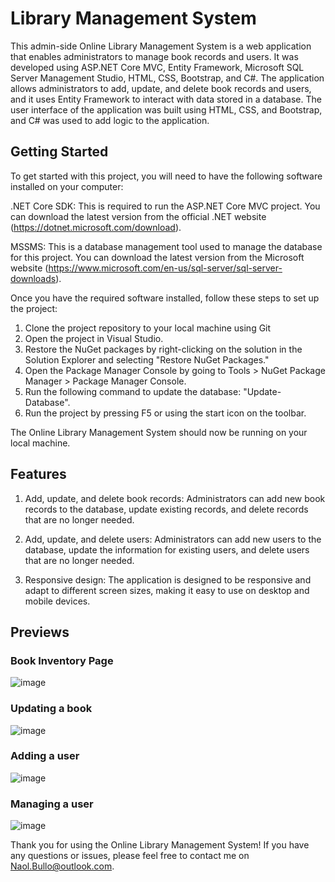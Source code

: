 # Library Management System

This admin-side Online Library Management System is a web application that enables administrators to manage book records and users. It was developed using ASP.NET Core MVC, Entity Framework, Microsoft SQL Server Management Studio, HTML, CSS, Bootstrap, and C#. The application allows administrators to add, update, and delete book records and users, and it uses Entity Framework to interact with data stored in a database. The user interface of the application was built using HTML, CSS, and Bootstrap, and C# was used to add logic to the application.

## Getting Started

To get started with this project, you will need to have the following software installed on your computer:

.NET Core SDK: This is required to run the ASP.NET Core MVC project. You can download the latest version from the official .NET website (https://dotnet.microsoft.com/download).

MSSMS: This is a database management tool used to manage the database for this project. You can download the latest version from the Microsoft website (https://www.microsoft.com/en-us/sql-server/sql-server-downloads).

Once you have the required software installed, follow these steps to set up the project:
1. Clone the project repository to your local machine using Git
2. Open the project in Visual Studio.
3. Restore the NuGet packages by right-clicking on the solution in the Solution Explorer and selecting "Restore NuGet Packages."
4. Open the Package Manager Console by going to Tools > NuGet Package Manager > Package Manager Console.
5. Run the following command to update the database: "Update-Database".
6. Run the project by pressing F5 or using the start icon on the toolbar.

The Online Library Management System should now be running on your local machine. 

## Features
1. Add, update, and delete book records: Administrators can add new book records to the database, update existing records, and delete records that are no longer needed.

2. Add, update, and delete users: Administrators can add new users to the database, update the information for existing users, and delete users that are no longer needed.

3. Responsive design: The application is designed to be responsive and adapt to different screen sizes, making it easy to use on desktop and mobile devices.
## Previews

### Book Inventory Page


![image](https://user-images.githubusercontent.com/92548627/209511552-0e15ef3e-b529-4a15-84ae-0fbe5ae65a81.png)


### Updating a book


![image](https://user-images.githubusercontent.com/92548627/209511674-ac8853ef-bc61-4749-8b74-5211385117c3.png)


### Adding  a user


![image](https://user-images.githubusercontent.com/92548627/209511738-379ab407-58fd-485b-9658-0842407256ce.png)


### Managing a user


![image](https://user-images.githubusercontent.com/92548627/209511774-258e9c98-2f88-4f14-a925-55f87e48e4ff.png)

Thank you for using the Online Library Management System! If you have any questions or issues, please feel free to contact me on Naol.Bullo@outlook.com.




